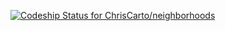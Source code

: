 [ ![Codeship Status for ChrisCarto/neighborhoods](https://www.codeship.io/projects/e745bbf0-2db2-0132-1608-7e3384d37a9f/status)](https://www.codeship.io/projects/39269)

